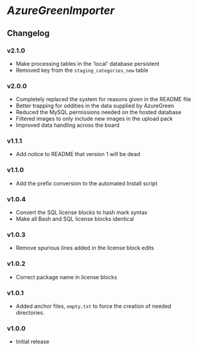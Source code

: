 # _AzureGreenImporter_

## Changelog

### v2.1.0

- Make processing tables in the 'local' database persistent
- Removed key from the `staging_categories_new` table

### v2.0.0

- Completely replaced the system for reasons given in the README file
- Better trapping for oddities in the data supplied by AzureGreen
- Reduced the MySQL permissions needed on the hosted database
- Filtered images to only include new images in the upload pack
- Improved data handling across the board

### v1.1.1

- Add notice to README that version 1 will be dead

### v1.1.0

- Add the prefix conversion to the automated Install script

### v1.0.4

- Convert the SQL license blocks to hash mark syntax
- Make all Bash and SQL license blocks identical

### v1.0.3

- Remove spurious lines added in the license block edits

### v1.0.2

- Correct package name in license blocks

### v1.0.1

- Added anchor files, `empty.txt` to force the creation of needed directories.

### v1.0.0

- Initial release


